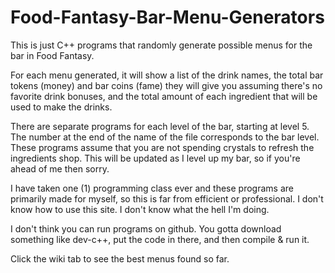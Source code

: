 # Food-Fantasy-Bar-Menu-Generators

This is just C++ programs that randomly generate possible menus for the bar in Food Fantasy.

For each menu generated, it will show a list of the drink names, the total bar tokens (money) and bar coins (fame) they will give you assuming there's no favorite drink bonuses, and the total amount of each ingredient that will be used to make the drinks.

There are separate programs for each level of the bar, starting at level 5. The number at the end of the name of the file corresponds to the bar level.
These programs assume that you are not spending crystals to refresh the ingredients shop.
This will be updated as I level up my bar, so if you're ahead of me then sorry.

I have taken one (1) programming class ever and these programs are primarily made for myself, so this is far from efficient or professional. I don't know how to use this site. I don't know what the hell I'm doing.

I don't think you can run programs on github. You gotta download something like dev-c++, put the code in there, and then compile & run it.

Click the wiki tab to see the best menus found so far.
